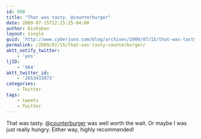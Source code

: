 ```yaml
---
id: 998
title: "That was tasty. @counterburger"
date: 2009-07-15T12:25:25-04:00
author: DizkoDan
layout: single
guid: 'http://www.cyberjunx.com/blog/archives/2009/07/15/that-was-tasty-counterburger/'
permalink: /2009/07/15/that-was-tasty-counterburger/
aktt_notify_twitter:
    - 'yes'
ljID:
    - '964'
aktt_twitter_id:
    - '2653433873'
categories:
    - Twitter
tags:
    - tweets
    - Twitter
---
```


That was tasty. @[counterburger](http://twitter.com/counterburger) was well worth the wait. Or maybe I was just really hungry. Either way, highly recommended!